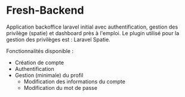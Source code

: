 # Fresh-Backend
Application backoffice laravel initial avec authentification, gestion des privilège (spatie) et dashboard près à l'emploi. 
Le plugin utilisé pour la gestion des privilèges est : Laravel Spatie.

Fonctionnalités disponible :

- Création de compte
- Authentification
- Gestion (minimale) du profil
    * Modification des informations du compte
    * Modification du mot de passe
